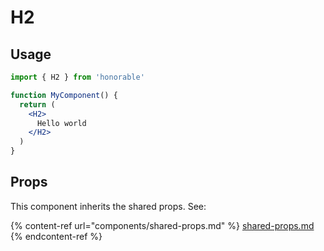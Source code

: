 # H2

## Usage

```jsx
import { H2 } from 'honorable'

function MyComponent() {
  return (
    <H2>
      Hello world
    </H2>
  )
}
```

## Props

This component inherits the shared props. See:

{% content-ref url="components/shared-props.md" %}
[shared-props.md](components/shared-props.md)
{% endcontent-ref %}

